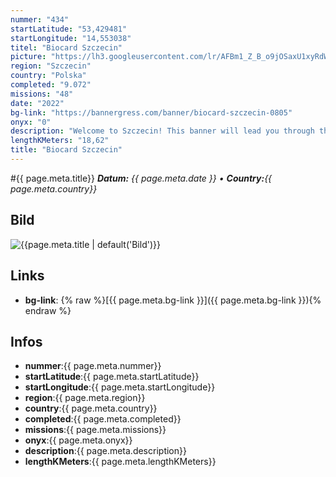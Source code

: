 ```yaml
---
nummer: "434"
startLatitude: "53,429481"
startLongitude: "14,553038"
titel: "Biocard Szczecin"
picture: "https://lh3.googleusercontent.com/lr/AFBm1_Z_B_o9jOSaxU1xyRdWdaKOECYeCxq6bL-fl54qLOD_Yt_TJo-SZGDeN6Hv7ogzxiRl_cF0L1NVb2jpTAiHwxBJIzXFqoH4yOGEMBRkgOgyTFSPOGWHtVP_SW4mWjdAPwJgqYaiw20P7LfrDYBJvVJHSn4-e4v1Y4qbgwda6izq0vh_GOyhZKC_CNE8OdvZydMRq_2wYguPfdZ-XOyeryJ9UhBpcHvGoZ9bJmX4G42XE4fVfnhLElvlpEAyNXC2xxGpZ_zGnSNzB0wi0HW6ce6RPnG9RCWxg0EdVEN52R37JYkT6Ja3YfONpTvTU9df70016O3y7_qz7I3RvG5C3ZvntPXhl5WabW43q0EMeIFdLUaoyG_pcuJxrqO3iCf6WfZb31JJsO_vf9kmBHkf8rIfCLpLyYwgd55MX7QMjMT8M6DE5pZYLbhtG9nfHYPJPkAnzt8LU_N9TjCulw6IIDhvxJXui2NAZgIklrcvu9faiZb0EA8PjZpeXMXVTBm7jLmYVmYvUu8iewpl29q_IRG67pANyOi6JcFhZJJVOWh161GcMjXTDtnnsTpJnuYdzY3tJoFfNYi0HDJ5vxe8hh5aWdsgozbXsGMNaTZUKaM2Wo2CzYXjeJQMPXUANwQC69lDyBJyHjD-rWx38iSyrUDf_yEqNfhIQftM5-QjmhMKdHhH0XuS_uS_LIFtSCIIxe1GrXuSAsl-EKMHLYJCm28QjCToohS0xsifOAN60i0F9MCznA2CanVvoVaX5RPmoXjidRaqbOELodDk-cay5dvKXOuD5W8uD5x5f7S2i1MIkiOGhkQUuq23KtnX1os1zm7rPLJ78FpLzsGpz8dm8dp28foVVYQkJP8o68RrjDaelE9Xh05YGhpraT8eggGZiQuf2tle"
region: "Szczecin"
country: "Polska"
completed: "9.072"
missions: "48"
date: "2022"
bg-link: "https://bannergress.com/banner/biocard-szczecin-0805"
onyx: "0"
description: "Welcome to Szczecin! This banner will lead you through the city's most famous highlights. Complete it to earn a biocard depicting the statue of the Seaman."
lengthKMeters: "18,62"
title: "Biocard Szczecin"
---
```


#{{ page.meta.title}}
_**Datum:** {{ page.meta.date }} • **Country:**{{ page.meta.country}}_

## Bild
![{{page.meta.title | default('Bild')}}]({{page.meta.picture}})

## Links
- **bg-link**: {% raw %}[{{ page.meta.bg-link }}]({{ page.meta.bg-link }}){% endraw %}

## Infos
- **nummer**:{{ page.meta.nummer}}
- **startLatitude**:{{ page.meta.startLatitude}}
- **startLongitude**:{{ page.meta.startLongitude}}
- **region**:{{ page.meta.region}}
- **country**:{{ page.meta.country}}
- **completed**:{{ page.meta.completed}}
- **missions**:{{ page.meta.missions}}
- **onyx**:{{ page.meta.onyx}}
- **description**:{{ page.meta.description}}
- **lengthKMeters**:{{ page.meta.lengthKMeters}}

